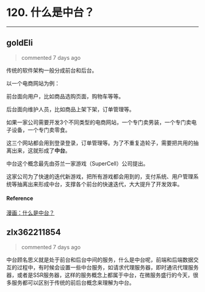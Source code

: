
 # 120. 什么是中台？ 
  
 ***
## goldEli 
 > commented 7 days ago 

传统的软件架构一般分成前台和后台。

以一个电商网站为例：

前台面向用户，比如商品选购页面，购物车等等。

后台面向维护人员，比如商品上架下架，订单管理等。

如果一家公司需要开发3个不同类型的电商网站，一个专门卖男装，一个专门卖电子设备，一个专门卖零食。

这三个网站都会用到登录登录，订单管理等。为了不重复造轮子，需要把共用的抽离出来，这就形成了**中台**。

中台这个概念最先由芬兰一家游戏（SuperCell）公司提出。

这家公司为了快速的迭代新游戏，把所有游戏都会用到的，支付系统、用户管理系统等抽离出来形成中台，支撑各个前台的快速迭代，大大提升了开发效率。

#### Reference

[漫画：什么是中台？](https://juejin.im/post/5d995f82f265da5ba308389d)
## zlx362211854 
 > commented 7 days ago 

中台顾名思义就是处于前台和后台中间的服务，什么是中台呢，前端和后端数据交互的过程中，有时候会设置一些中台服务，如请求代理服务器，即时通讯代理服务器，或者是SSR服务器，这样的服务概念上都属于中台，在微服务盛行的今天，很多服务都可以区别于传统的前后台概念来理解为中台。